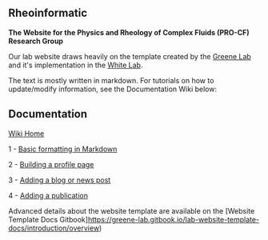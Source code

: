 ## Rheoinformatic

**The Website for the Physics and Rheology of Complex Fluids (PRO-CF) Research Group**

Our lab website draws heavily on the template created by the [Greene Lab](https://github.com/greenelab/lab-website-template) and it's implementation in the [White Lab](https://github.com/QuantMarineEcoLab/quantmarineecolab.github.io). 

The text is mostly written in markdown. For tutorials on how to update/modify information, see the Documentation Wiki below:

## Documentation

[Wiki Home](https://github.com/procf/procf.github.io/wiki)

1 - [Basic formatting in Markdown](https://github.com/procf/procf.github.io/wiki/1-Basic-Formatting-with-Markdown)

2 - [Building a profile page](https://github.com/procf/procf.github.io/wiki/2-Adding-Your-Profile-Page)

3 - [Adding a blog or news post](https://github.com/procf/procf.github.io/wiki/3-Adding-a-Post)

4 - [Adding a publication](https://github.com/procf/procf.github.io/wiki/4-Publications)

Advanced details about the website template are available on the [Website Template Docs Gitbook]https://greene-lab.gitbook.io/lab-website-template-docs/introduction/overview)

